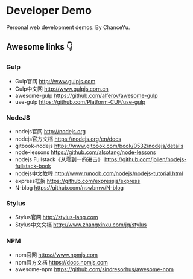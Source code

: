 # Developer Demo

Personal web development demos. By ChanceYu.

## Awesome links :point_down:

### Gulp
* Gulp官网 <http://www.gulpjs.com>
* Gulp中文网 <http://www.gulpjs.com.cn>
* awesome-gulp <https://github.com/alferov/awesome-gulp>
* use-gulp <https://github.com/Platform-CUF/use-gulp>

### NodeJS
* nodejs官网 <http://nodejs.org>
* nodejs官方文档 <https://nodejs.org/en/docs>
* gitbook-nodejs <https://www.gitbook.com/book/0532/nodejs/details>
* node-lessons <https://github.com/alsotang/node-lessons>
* nodejs Fullstack《从零到一的进击》 <https://github.com/jollen/nodejs-fullstack-book>
* nodejs中文教程 <http://www.runoob.com/nodejs/nodejs-tutorial.html>
* express框架 <https://github.com/expressjs/express>
* N-blog <https://github.com/nswbmw/N-blog>

### Stylus
* Stylus官网 <http://stylus-lang.com>
* Stylus中文文档 <http://www.zhangxinxu.com/jq/stylus>

### NPM
* npm官网 <https://www.npmjs.com>
* npm官方文档 <https://docs.npmjs.com>
* awesome-npm <https://github.com/sindresorhus/awesome-npm>
